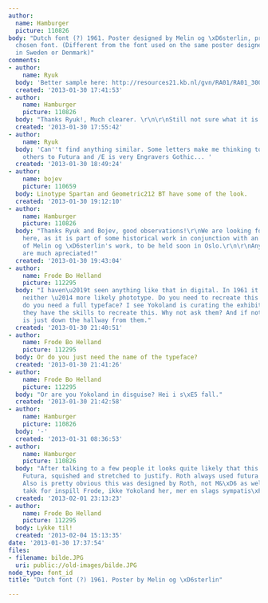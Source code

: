 ```yaml
---
author:
  name: Hamburger
  picture: 110826
body: "Dutch font (?) 1961. Poster designed by Melin og \xD6sterlin, printer may have
  chosen font. (Different from the font used on the same poster designed for the show
  in Sweden or Denmark)"
comments:
- author:
    name: Ryuk
  body: 'Better sample here: http://resources21.kb.nl/gvn/RA01/RA01_30051001558276_X.JPG'
  created: '2013-01-30 17:41:53'
- author:
    name: Hamburger
    picture: 110826
  body: "Thanks Ryuk!, Much clearer. \r\n\r\nStill not sure what it is though!"
  created: '2013-01-30 17:55:42'
- author:
    name: Ryuk
  body: 'Can''t find anything similar. Some letters make me thinking to Avenir, some
    others to Futura and /E is very Engravers Gothic... '
  created: '2013-01-30 18:49:24'
- author:
    name: bojev
    picture: 110659
  body: Linotype Spartan and Geometric212 BT have some of the look.
  created: '2013-01-30 19:12:10'
- author:
    name: Hamburger
    picture: 110826
  body: "Thanks Ryuk and Bojev, good observations!\r\nWe are looking for exact typeface
    here, as it is part of some historical work in conjunction with an extensive exhibition
    of Melin og \xD6sterlin's work, to be held soon in Oslo.\r\n\r\nAny other leads
    are much apreciated!"
  created: '2013-01-30 19:43:04'
- author:
    name: Frode Bo Helland
    picture: 112295
  body: "I haven\u2019t seen anything like that in digital. In 1961 it surely wasn\u2019t
    neither \u2014 more likely phototype. Do you need to recreate this setting, or
    do you need a full typeface? I see Yokoland is curating the exhibition. I know
    they have the skills to recreate this. Why not ask them? And if not, my office
    is just down the hallway from them."
  created: '2013-01-30 21:40:51'
- author:
    name: Frode Bo Helland
    picture: 112295
  body: Or do you just need the name of the typeface?
  created: '2013-01-30 21:41:26'
- author:
    name: Frode Bo Helland
    picture: 112295
  body: "Or are you Yokoland in disguise? Hei i s\xE5 fall."
  created: '2013-01-30 21:42:58'
- author:
    name: Hamburger
    picture: 110826
  body: '-'
  created: '2013-01-31 08:36:53'
- author:
    name: Hamburger
    picture: 110826
  body: "After talking to a few people it looks quite likely that this is phototypeset
    Futura, squished and stretched to justify. Roth always used futura apparently.
    Also is pretty obvious this was designed by Roth, not M&\xD6 as well!\r\n\r\nOg
    takk for inspill Frode, ikke Yokoland her, mer en slags sympatis\xF8r. "
  created: '2013-02-01 23:13:23'
- author:
    name: Frode Bo Helland
    picture: 112295
  body: Lykke til!
  created: '2013-02-04 15:13:35'
date: '2013-01-30 17:37:54'
files:
- filename: bilde.JPG
  uri: public://old-images/bilde.JPG
node_type: font_id
title: "Dutch font (?) 1961. Poster by Melin og \xD6sterlin"

---
```

